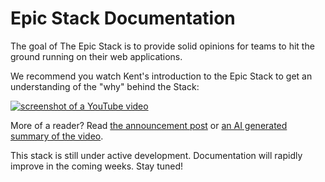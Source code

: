 # Epic Stack Documentation

The goal of The Epic Stack is to provide solid opinions for teams to hit the
ground running on their web applications.

We recommend you watch Kent's introduction to the Epic Stack to get an
understanding of the "why" behind the Stack:

[![screenshot of a YouTube video](https://github.com/epicweb-dev/epic-stack/assets/1500684/6beafa78-41c6-47e1-b999-08d3d3e5cb57)](https://www.youtube.com/watch?v=yMK5SVRASxM)

More of a reader? Read [the announcement post](https://epicweb.dev/epic-stack)
or
[an AI generated summary of the video](https://www.summarize.tech/www.youtube.com/watch?v=yMK5SVRASxM).

This stack is still under active development. Documentation will rapidly improve
in the coming weeks. Stay tuned!
